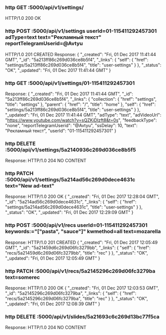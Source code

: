 ### http GET :5000/api/v1/settings/
HTTP/1.0 200 OK

### http POST :5000/api/v1/settings userId=01-115411292457301 adType=text text="Рекламный текст" reportTelegramUserid=\@Avtyu
HTTP/1.0 201 CREATED
Response:
{
    "_created": "Fri, 01 Dec 2017 11:41:44 GMT",
    "_id": "5a213ff86c269d036ce8b5f4",
    "_links": {
        "self": {
            "href": "settings/5a213ff86c269d036ce8b5f4",
            "title": "user-settings"
        }
    },
    "_status": "OK",
    "_updated": "Fri, 01 Dec 2017 11:41:44 GMT"
}

### http GET :5000/api/v1/settings/01-115411292457301
Response:
{
    "_created": "Fri, 01 Dec 2017 11:41:44 GMT",
    "_id": "5a213ff86c269d036ce8b5f4",
    "_links": {
        "collection": {
            "href": "settings",
            "title": "settings"
        },
        "parent": {
            "href": "/",
            "title": "home"
        },
        "self": {
            "href": "settings/5a213ff86c269d036ce8b5f4",
            "title": "user-settings"
        }
    },
    "_updated": "Fri, 01 Dec 2017 11:41:44 GMT",
    "adType": "text",
    "adVideoUrl": "https://www.youtube.com/watch?v=sQZKiDIzft8&t=0s",
    "feedbackType": "none",
    "reportTelegramUserid": "@Avtyu",
    "ssDelay": 10,
    "text": "Рекламный текст",
    "userId": "01-115411292457301"
}

### http DELETE :5000/api/v1/settings/5a2140936c269d036ce8b5f5
Response:
HTTP/1.0 204 NO CONTENT

### http PATCH :5000/api/v1/settings/5a214ad56c269d0dece4631c text="New ad-text"
Response:
HTTP/1.0 200 OK
{
    "_created": "Fri, 01 Dec 2017 12:28:04 GMT",
    "_id": "5a214ad56c269d0dece4631c",
    "_links": {
        "self": {
            "href": "settings/5a214ad56c269d0dece4631c",
            "title": "user-settings"
        }
    },
    "_status": "OK",
    "_updated": "Fri, 01 Dec 2017 12:29:09 GMT"
}

### http POST :5000/api/v1/recs userId=01-115411292457301 keywords:="[\"pasta\", \"sauce\"]" kwmethod=all text=mozarella
Response:
HTTP/1.0 201 CREATED
{
    "_created": "Fri, 01 Dec 2017 12:05:49 GMT",
    "_id": "5a21459d6c269d06fc3279bb",
    "_links": {
        "self": {
            "href": "recs/5a21459d6c269d06fc3279bb",
            "title": "rec"
        }
    },
    "_status": "OK",
    "_updated": "Fri, 01 Dec 2017 12:05:49 GMT"
}

### http PATCH :5000/api/v1/recs/5a2145296c269d06fc3279ba text=somerec
Response:
HTTP/1.0 200 OK
{
    "_created": "Fri, 01 Dec 2017 12:03:53 GMT",
    "_id": "5a2145296c269d06fc3279ba",
    "_links": {
        "self": {
            "href": "recs/5a2145296c269d06fc3279ba",
            "title": "rec"
        }
    },
    "_status": "OK",
    "_updated": "Fri, 01 Dec 2017 12:08:39 GMT"
}

### 

### http DELETE :5000/api/v1/slides/5a21693c6c269d13bc77f5ca
Response:
HTTP/1.0 204 NO CONTENT